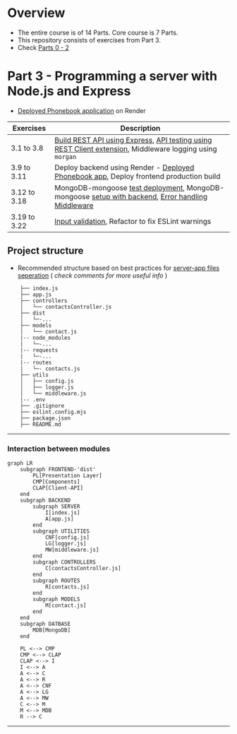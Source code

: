 # Overview
- The entire course is of 14 Parts. Core course is 7 Parts.
- This repository consists of exercises from Part 3.
- Check [Parts 0 - 2](https://github.com/prak112/fullstack-open-core) 

# Part 3 - Programming a server with Node.js and Express
- [Deployed Phonebook application](https://fullstackopen-core-part3.onrender.com) on Render

| Exercises | Description |
| --- | --- |
| 3.1 to 3.8 | [Build REST API using Express](/index.js), [API testing using REST Client extension](/requests/), Middleware logging using `morgan` |
| 3.9 to 3.11 | Deploy backend using Render - [Deployed Phonebook app](https://fullstackopen-core-part3.onrender.com), Deploy frontend production build |
| 3.12 to 3.18 | MongoDB-mongoose [test deployment](/mongo.js), MongoDB-mongoose [setup with backend](/models/contact.js), [Error handling Middleware](/index.js) |
| 3.19 to 3.22 | [Input validation](/models/contact.js), Refactor to fix ESLint warnings |

## Project structure
- Recommended structure based on best practices for [server-app files seperation](https://dev.to/nermineslimane/always-separate-app-and-server-files--1nc7) ( *check comments for more useful info* ) 

```
    ├── index.js
    ├── app.js
    ├── controllers
    │   └── contactsController.js
    ├── dist
    │   └─-...
    ├── models
    │   └── contact.js
    |-- node_modules
    |   └─-...
    |-- requests
    |   └─-...
    |-- routes
    |   └─- contacts.js
    ├── utils
    │   ├── config.js
    │   ├── logger.js
    │   └── middleware.js
    |-- .env
    ├── .gitignore
    ├── eslint.config.mjs
    ├── package.json
    ├── README.md 
```
<hr>

### Interaction between modules

```mermaid
graph LR
    subgraph FRONTEND-'dist'
        PL[Presentation Layer]
        CMP[Components]
        CLAP[Client-API]
    end
    subgraph BACKEND
        subgraph SERVER
            I[index.js]
            A[app.js]
        end
        subgraph UTILITIES
            CNF[config.js]
            LG[logger.js]
            MW[middleware.js]
        end
        subgraph CONTROLLERS
            C[contactsController.js]
        end
        subgraph ROUTES
            R[contacts.js]
        end
        subgraph MODELS
            M[contact.js]
        end
    end
    subgraph DATBASE
        MDB[MongoDB]
    end

    PL <--> CMP
    CMP <--> CLAP
    CLAP <--> I
    I <--> A
    A <--> C
    A <--> R
    A <--> CNF
    A <--> LG
    A <--> MW
    C <--> M
    M <--> MDB
    R --> C
```

<hr>
<br>

